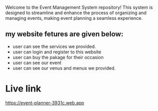 


Welcome to the Event Management System repository! This system is designed to streamline and enhance the process of organizing and managing events, making event planning a seamless experience.

## my website fetures are given below:

- user can see the services we provided.
- user can login and register to this website
- user can buy the pakage for their occasion
- user can see our event 
- user can see our venus and menus we provided.


# Live link

https://event-planner-3931c.web.app
